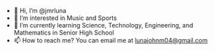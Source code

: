 - 👋 Hi, I’m @jmrluna
- 👀 I’m interested in Music and Sports
- 🌱 I’m currently learning Science, Technology, Engineering, and Mathematics in Senior High School
- 📫 How to reach me? You can email me at lunajohnm04@gmail.com 

<!---
jmrluna/jmrluna is a ✨ special ✨ repository because its `README.md` (this file) appears on your GitHub profile.
You can click the Preview link to take a look at your changes.
--->
